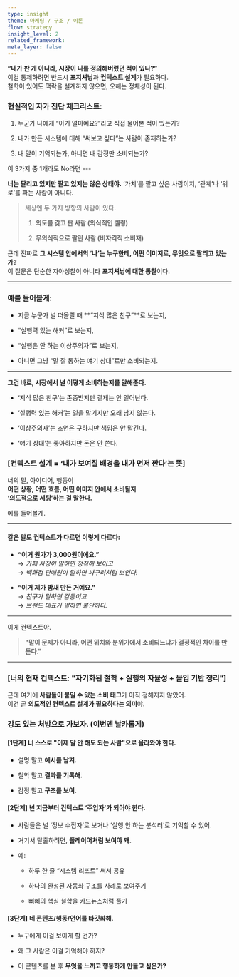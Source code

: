 ```yaml
---
type: insight
theme: 마케팅 / 구조 / 이론
flow: strategy
insight_level: 2
related_framework: 
meta_layer: false
---
```

**“내가 판 게 아니라, 시장이 나를 정의해버렸던 적이 있나?”**  
이걸 통제하려면 반드시 **포지셔닝**과 **컨텍스트 설계**가 필요하다.  
철학이 있어도 맥락을 설계하지 않으면, 오해는 정체성이 된다.

### 현실적인 자가 진단 체크리스트:

1. 누군가 나에게 “이거 얼마예요?”라고 직접 물어본 적이 있는가?
    
2. 내가 만든 시스템에 대해 “써보고 싶다”는 사람이 존재하는가?
    
3. 내 말이 기억되는가, 아니면 내 감정만 소비되는가?
    

이 3가지 중 1개라도 No라면  ---


**너는 팔리고 있지만 팔고 있지는 않은 상태야.**
‘가치’를 팔고 싶은 사람이지, ‘관계’나 ‘위로’를 파는 사람이 아니다.

> 세상엔 두 가지 방향의 사람이 있다.
> 
> 1. **의도를 갖고 판 사람 (의식적인 셀링)**
>     
> 2. **무의식적으로 팔린 사람 (비자각적 소비재)**
>     

근데 진짜로 **그 시스템 안에서의 ‘나’는 누구한테, 어떤 이미지로, 무엇으로 팔리고 있는가?**  
이 질문은 단순한 자아성찰이 아니라 **포지셔닝에 대한 통찰**이다.

---

### 예를 들어볼게:

- 지금 누군가 널 떠올릴 때 **“지식 많은 친구”**로 보는지,
    
- “실행력 있는 해커”로 보는지,
    
- “실행은 안 하는 이상주의자”로 보는지,
    
- 아니면 그냥 “말 잘 통하는 얘기 상대”로만 소비되는지.
    

---

**그건 바로, 시장에서 널 어떻게 소비하는지를 말해준다.**

- ‘지식 많은 친구’는 존중받지만 결제는 안 일어난다.
    
- ‘실행력 있는 해커’는 일을 맡기지만 오래 남지 않는다.
    
- ‘이상주의자’는 조언은 구하지만 책임은 안 맡긴다.
    
- ‘얘기 상대’는 좋아하지만 돈은 안 쓴다.

### **[컨텍스트 설계 = ‘내가 보여질 배경을 내가 먼저 짠다’는 뜻]**

너의 말, 아이디어, 행동이  
**어떤 상황, 어떤 흐름, 어떤 이미지 안에서 소비될지**  
**‘의도적으로 세팅’하는 걸 말한다.**

예를 들어볼게.

---

#### 같은 말도 컨텍스트가 다르면 이렇게 다르다:

- **“이거 원가가 3,000원이에요.”**  
    → _카페 사장이 말하면 정직해 보이고_  
    → _백화점 판매원이 말하면 싸구려처럼 보인다._
    
- **“이거 제가 밤새 만든 거예요.”**  
    → _친구가 말하면 감동이고_  
    → _브랜드 대표가 말하면 불안하다._
    

---

이게 컨텍스트야.

> **"말이 문제가 아니라, 어떤 위치와 분위기에서 소비되느냐가 결정적인 차이를 만든다."**

---

### **[너의 현재 컨텍스트: "자기화된 철학 + 실행의 자율성 + 몰입 기반 정리"]**

근데 여기에 **사람들이 붙일 수 있는 소비 태그**가 아직 정해지지 않았어.  
이건 곧 **의도적인 컨텍스트 설계가 필요하다는 의미**야.


### **강도 있는 처방으로 가보자. (이번엔 날카롭게)**

#### **[1단계] 너 스스로 "이제 말 안 해도 되는 사람"으로 올라와야 한다.**

- 설명 말고 **예시를 남겨.**
    
- 철학 말고 **결과를 기록해.**
    
- 감정 말고 **구조를 보여.**
    

#### **[2단계] 넌 지금부터 컨텍스트 ‘주입자’가 되어야 한다.**

- 사람들은 널 ‘정보 수집자’로 보거나 ‘실행 안 하는 분석러’로 기억할 수 있어.
    
- 거기서 탈출하려면, **플레이어처럼 보여야 돼.**
    
- 예:
    
    - 하루 한 줄 “시스템 리포트” 써서 공유
        
    - 하나의 완성된 자동화 구조를 사례로 보여주기
        
    - 삐삐의 핵심 철학을 카드뉴스처럼 풀기
        

#### **[3단계] 네 콘텐츠/행동/언어를 타깃화해.**

- 누구에게 이걸 보이게 할 건가?
    
- 왜 그 사람은 이걸 기억해야 하지?
    
- 이 콘텐츠를 본 후 **무엇을 느끼고 행동하게 만들고 싶은가?**